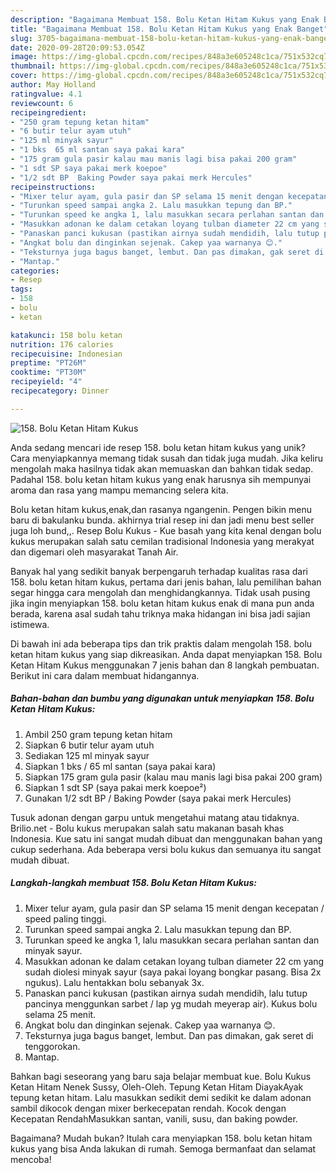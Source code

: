 ```yaml
---
description: "Bagaimana Membuat 158. Bolu Ketan Hitam Kukus yang Enak Banget"
title: "Bagaimana Membuat 158. Bolu Ketan Hitam Kukus yang Enak Banget"
slug: 3705-bagaimana-membuat-158-bolu-ketan-hitam-kukus-yang-enak-banget
date: 2020-09-28T20:09:53.054Z
image: https://img-global.cpcdn.com/recipes/848a3e605248c1ca/751x532cq70/158-bolu-ketan-hitam-kukus-foto-resep-utama.jpg
thumbnail: https://img-global.cpcdn.com/recipes/848a3e605248c1ca/751x532cq70/158-bolu-ketan-hitam-kukus-foto-resep-utama.jpg
cover: https://img-global.cpcdn.com/recipes/848a3e605248c1ca/751x532cq70/158-bolu-ketan-hitam-kukus-foto-resep-utama.jpg
author: May Holland
ratingvalue: 4.1
reviewcount: 6
recipeingredient:
- "250 gram tepung ketan hitam"
- "6 butir telur ayam utuh"
- "125 ml minyak sayur"
- "1 bks  65 ml santan saya pakai kara"
- "175 gram gula pasir kalau mau manis lagi bisa pakai 200 gram"
- "1 sdt SP saya pakai merk koepoe"
- "1/2 sdt BP  Baking Powder saya pakai merk Hercules"
recipeinstructions:
- "Mixer telur ayam, gula pasir dan SP selama 15 menit dengan kecepatan / speed paling tinggi."
- "Turunkan speed sampai angka 2. Lalu masukkan tepung dan BP."
- "Turunkan speed ke angka 1, lalu masukkan secara perlahan santan dan minyak sayur."
- "Masukkan adonan ke dalam cetakan loyang tulban diameter 22 cm yang sudah diolesi minyak sayur (saya pakai loyang bongkar pasang. Bisa 2x ngukus). Lalu hentakkan bolu sebanyak 3x."
- "Panaskan panci kukusan (pastikan airnya sudah mendidih, lalu tutup pancinya menggunkan sarbet / lap yg mudah meyerap air). Kukus bolu selama 25 menit."
- "Angkat bolu dan dinginkan sejenak. Cakep yaa warnanya 😊."
- "Teksturnya juga bagus banget, lembut. Dan pas dimakan, gak seret di tenggorokan."
- "Mantap."
categories:
- Resep
tags:
- 158
- bolu
- ketan

katakunci: 158 bolu ketan 
nutrition: 176 calories
recipecuisine: Indonesian
preptime: "PT26M"
cooktime: "PT30M"
recipeyield: "4"
recipecategory: Dinner

---
```



![158. Bolu Ketan Hitam Kukus](https://img-global.cpcdn.com/recipes/848a3e605248c1ca/751x532cq70/158-bolu-ketan-hitam-kukus-foto-resep-utama.jpg)

Anda sedang mencari ide resep 158. bolu ketan hitam kukus yang unik? Cara menyiapkannya memang tidak susah dan tidak juga mudah. Jika keliru mengolah maka hasilnya tidak akan memuaskan dan bahkan tidak sedap. Padahal 158. bolu ketan hitam kukus yang enak harusnya sih mempunyai aroma dan rasa yang mampu memancing selera kita.

Bolu ketan hitam kukus,enak,dan rasanya ngangenin. Pengen bikin menu baru di bakulanku bunda. akhirnya trial resep ini dan jadi menu best seller juga loh bund,,. Resep Bolu Kukus - Kue basah yang kita kenal dengan bolu kukus merupakan salah satu cemilan tradisional Indonesia yang merakyat dan digemari oleh masyarakat Tanah Air.

Banyak hal yang sedikit banyak berpengaruh terhadap kualitas rasa dari 158. bolu ketan hitam kukus, pertama dari jenis bahan, lalu pemilihan bahan segar hingga cara mengolah dan menghidangkannya. Tidak usah pusing jika ingin menyiapkan 158. bolu ketan hitam kukus enak di mana pun anda berada, karena asal sudah tahu triknya maka hidangan ini bisa jadi sajian istimewa.


Di bawah ini ada beberapa tips dan trik praktis dalam mengolah 158. bolu ketan hitam kukus yang siap dikreasikan. Anda dapat menyiapkan 158. Bolu Ketan Hitam Kukus menggunakan 7 jenis bahan dan 8 langkah pembuatan. Berikut ini cara dalam membuat hidangannya.

<!--inarticleads1-->

##### Bahan-bahan dan bumbu yang digunakan untuk menyiapkan 158. Bolu Ketan Hitam Kukus:

1. Ambil 250 gram tepung ketan hitam
1. Siapkan 6 butir telur ayam utuh
1. Sediakan 125 ml minyak sayur
1. Siapkan 1 bks / 65 ml santan (saya pakai kara)
1. Siapkan 175 gram gula pasir (kalau mau manis lagi bisa pakai 200 gram)
1. Siapkan 1 sdt SP (saya pakai merk koepoe²)
1. Gunakan 1/2 sdt BP / Baking Powder (saya pakai merk Hercules)


Tusuk adonan dengan garpu untuk mengetahui matang atau tidaknya. Brilio.net - Bolu kukus merupakan salah satu makanan basah khas Indonesia. Kue satu ini sangat mudah dibuat dan menggunakan bahan yang cukup sederhana. Ada beberapa versi bolu kukus dan semuanya itu sangat mudah dibuat. 

<!--inarticleads2-->

##### Langkah-langkah membuat 158. Bolu Ketan Hitam Kukus:

1. Mixer telur ayam, gula pasir dan SP selama 15 menit dengan kecepatan / speed paling tinggi.
1. Turunkan speed sampai angka 2. Lalu masukkan tepung dan BP.
1. Turunkan speed ke angka 1, lalu masukkan secara perlahan santan dan minyak sayur.
1. Masukkan adonan ke dalam cetakan loyang tulban diameter 22 cm yang sudah diolesi minyak sayur (saya pakai loyang bongkar pasang. Bisa 2x ngukus). Lalu hentakkan bolu sebanyak 3x.
1. Panaskan panci kukusan (pastikan airnya sudah mendidih, lalu tutup pancinya menggunkan sarbet / lap yg mudah meyerap air). Kukus bolu selama 25 menit.
1. Angkat bolu dan dinginkan sejenak. Cakep yaa warnanya 😊.
1. Teksturnya juga bagus banget, lembut. Dan pas dimakan, gak seret di tenggorokan.
1. Mantap.


Bahkan bagi seseorang yang baru saja belajar membuat kue. Bolu Kukus Ketan Hitam Nenek Sussy, Oleh-Oleh. Tepung Ketan Hitam DiayakAyak tepung ketan hitam. Lalu masukkan sedikit demi sedikit ke dalam adonan sambil dikocok dengan mixer berkecepatan rendah. Kocok dengan Kecepatan RendahMasukkan santan, vanili, susu, dan baking powder. 

Bagaimana? Mudah bukan? Itulah cara menyiapkan 158. bolu ketan hitam kukus yang bisa Anda lakukan di rumah. Semoga bermanfaat dan selamat mencoba!
